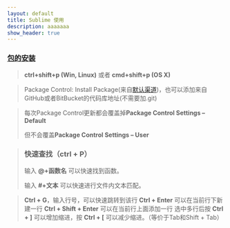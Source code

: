 ```yaml
---
layout: default
title: Sublime 使用
description: aaaaaaa
show_header: true
---
```


### [包的安装](https://packagecontrol.io/docs/usage)
> **ctrl+shift+p (Win, Linux)** 或者 **cmd+shift+p (OS X)**

> Package Control: Install Package(来自[默认渠道](https://packagecontrol.io/browse))，也可以添加来自GitHub或者BitBucket的代码库地址(不需要加.git)



> 每次Package Control更新都会覆盖掉**Package Control Settings – Default**
>
> 但不会覆盖**Package Control Settings – User**


> ### 快速查找（ctrl + P）
>
> 输入 **@+函数名** 可以快速找到函数。
>
> 输入 **#+文本** 可以快速进行文件内文本匹配。


> **Ctrl + G**，输入行号，可以快速跳转到该行
> **Ctrl + Enter** 可以在当前行下新建一行
> **Ctrl + Shift + Enter** 可以在当前行上面添加一行
> 选中多行后按 **Ctrl + ]** 可以增加缩进，按 **Ctrl + [** 可以减少缩进。（等价于Tab和Shift + Tab）

